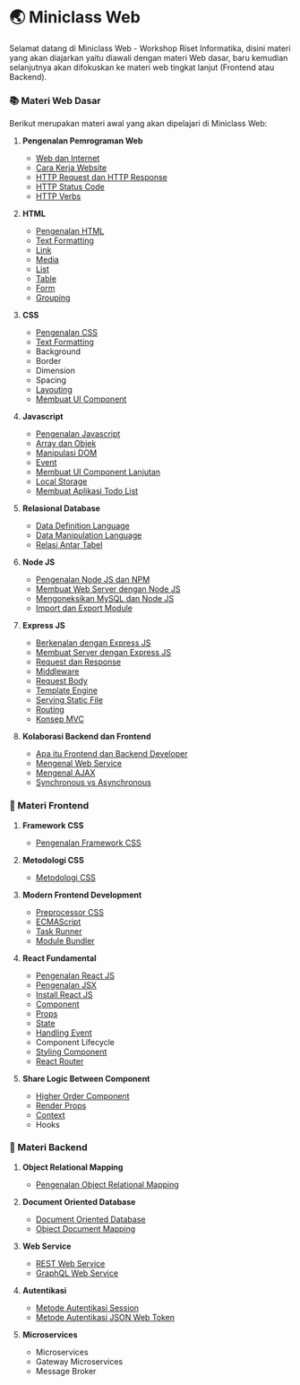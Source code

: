 # :earth_asia: Miniclass Web

Selamat datang di Miniclass Web - Workshop Riset Informatika,
disini materi yang akan diajarkan yaitu diawali dengan materi Web dasar, baru kemudian selanjutnya akan difokuskan ke materi web tingkat lanjut (Frontend atau Backend).

### :books: Materi Web Dasar

Berikut merupakan materi awal yang akan dipelajari di Miniclass Web:

1.  **Pengenalan Pemrograman Web**

    - [Web dan Internet](dasar/pendahuluan/web-dan-internet.md)
    - [Cara Kerja Website](dasar/pendahuluan/cara-kerja-website.md)
    - [HTTP Request dan HTTP Response](dasar/pendahuluan/http-request-dan-response.md)
    - [HTTP Status Code](dasar/pendahuluan/http-status-code.md)
    - [HTTP Verbs](dasar/pendahuluan/http-verbs.md)

2.  **HTML**

    - [Pengenalan HTML](dasar/html/pengenalan-html.md)
    - [Text Formatting](dasar/html/text-formatting.md)
    - [Link](dasar/html/link.md)
    - [Media](dasar/html/media.md)
    - [List](dasar/html/list.md)
    - [Table](dasar/html/table.md)
    - [Form](dasar/html/form.md)
    - [Grouping](dasar/html/grouping.md)

3.  **CSS**

    - [Pengenalan CSS](dasar/css/pengenalan-css.md)
    - [Text Formatting](dasar/css/text-formatting.md)
    - Background
    - Border
    - Dimension
    - Spacing
    - [Layouting](dasar/css/layouting.md)
    - [Membuat UI Component](dasar/css/membuat-ui-component.md)

4.  **Javascript**

    - [Pengenalan Javascript](dasar/javascript/pengenalan-javascript.md)
    - [Array dan Objek](dasar/javascript/array-dan-objek.md)
    - [Manipulasi DOM](dasar/javascript/manipulasi-dom.md)
    - [Event](dasar/javascript/event.md)
    - [Membuat UI Component Lanjutan](dasar/javascript/ui-component-lanjutan.md)
    - [Local Storage](dasar/javascript/local-storage.md)
    - [Membuat Aplikasi Todo List](dasar/javascript/membuat-aplikasi-todo-list)

5.  **Relasional Database**

    - [Data Definition Language](dasar/relational-database/DDL.md)
    - [Data Manipulation Language](dasar/relational-database/DML.md)
    - [Relasi Antar Tabel](dasar/relational-database/relasi-antar-table.md)

6.  **Node JS**

    - [Pengenalan Node JS dan NPM](dasar/node-js/pengenalan-nodejs-dan-npm.md)
    - [Membuat Web Server dengan Node JS](dasar/node-js/membuat-web-server-dengan-nodejs.md)
    - [Mengoneksikan MySQL dan Node JS](dasar/node-js/mengoneksikan-mysql-dan-nodejs.md)
    - [Import dan Export Module](dasar/node-js/import-export-module.md)

7.  **Express JS**

    - [Berkenalan dengan Express JS](dasar/express-js/berkenalan-dengan-expressjs.md)
    - [Membuat Server dengan Express JS](dasar/express-js/membuat-server-dengan-expressjs.md)
    - [Request dan Response](dasar/express-js/request-dan-response.md)
    - [Middleware](dasar/express-js/middleware.md)
    - [Request Body](dasar/express-js/request-body.md)
    - [Template Engine](dasar/express-js/template-engine.md)
    - [Serving Static File](dasar/express-js/static-file-assets.md)
    - [Routing](dasar/express-js/routing.md)
    - [Konsep MVC](dasar/express-js/mvc.md)

8.  **Kolaborasi Backend dan Frontend**
    - [Apa itu Frontend dan Backend Developer](dasar/backend-frontend/apa-itu-frontend-dan-backend-developer.md)
    - [Mengenal Web Service](dasar/backend-frontend/mengenal-web-service.md)
    - [Mengenal AJAX](dasar/backend-frontend/mengenal-ajax.md)
    - [Synchronous vs Asynchronous](dasar/backend-frontend/synchronous-vs-asynchronous.md)

### :sunflower: Materi Frontend

1.  **Framework CSS**

    - [Pengenalan Framework CSS](front-end/framework-css/pengenalan-framework-css.md)

2.  **Metodologi CSS**

    - [Metodologi CSS](front-end/metodologi-css/pengenalan-metodologi-css.md)

3.  **Modern Frontend Development**

    - [Preprocessor CSS](front-end/modern-frontend-development/preprocessor-css.md)
    - [ECMAScript](front-end/modern-frontend-development/ecmascript.md)
    - [Task Runner](front-end/modern-frontend-development/task-runner.md)
    - [Module Bundler](front-end/modern-frontend-development/module-bundler.md)

4.  **React Fundamental**

    - [Pengenalan React JS](front-end/react-fundamental/pengenalan-reactjs.md)
    - [Pengenalan JSX](front-end/react-fundamental/pengenalan-jsx.md)
    - [Install React JS](front-end/react-fundamental/install-reactjs.md)
    - [Component](front-end/react-fundamental/component.md)
    - [Props](front-end/react-fundamental/props.md)
    - [State](front-end/react-fundamental/state.md)
    - [Handling Event](front-end/react-fundamental/handling-event.md)
    - Component Lifecycle
    - [Styling Component](front-end/react-fundamental/styling-component.md)
    - [React Router](front-end/react-fundamental/react-router.md)

5.  **Share Logic Between Component**
    - [Higher Order Component](front-end/share-logic-between-component/higher-order-component.md)
    - [Render Props](front-end/share-logic-between-component/render-props.md)
    - [Context](front-end/share-logic-between-component/context.md)
    - Hooks

### :japanese_ogre: Materi Backend

1.  **Object Relational Mapping**

    - [Pengenalan Object Relational Mapping](back-end/object-relational-mapping/pengenalan-orm.md)

2.  **Document Oriented Database**

    - [Document Oriented Database](back-end/document-oriented-database/document-oriented-database.md)
    - [Object Document Mapping](back-end/document-oriented-database/object-document-mapping.md)

3.  **Web Service**

    - [REST Web Service](back-end/web-service/rest-web-service.md)
    - [GraphQL Web Service](back-end/web-service/graphql-web-service.md)

4.  **Autentikasi**

    - [Metode Autentikasi Session](back-end/autentikasi/metode-autentikasi-session.md)
    - [Metode Autentikasi JSON Web Token](back-end/autentikasi/metode-autentikasi-jwt.md)

5.  **Microservices**
    - Microservices
    - Gateway Microservices
    - Message Broker
